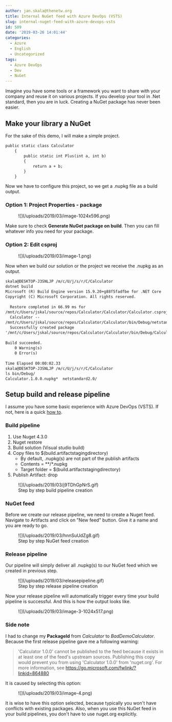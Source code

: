```yaml
---
author: jan.skala@thenetw.org
title: Internal NuGet feed with Azure DevOps (VSTS)
slug: internal-nuget-feed-with-azure-devops-vsts
id: 509
date: '2019-03-26 14:01:44'
categories:
  - Azure
  - English
  - Uncategorized
tags:
  - Azure DevOps
  - Dev
  - NuGet
---
```


Imagine you have some tools or a framework you want to share with your company and reuse it on various projects. If you develop your tool in .Net standard, then you are in luck. Creating a NuGet package has never been easier.

## Make your library a NuGet

For the sake of this demo, I will make a simple project.

    public static class Calculator
        {
            public static int Plus(int a, int b)
            {
                return a + b;
            }
        }

Now we have to configure this project, so we get a .nupkg file as a build output.

### Option 1: Project Properties - package

<figure class="wp-block-image">![](/uploads/2019/03/image-1024x596.png)</figure>

Make sure to check **Generate NuGet package on build**. Then you can fill whatever info you need for your package.

### Option 2: Edit csproj

<figure class="wp-block-image">![](/uploads/2019/03/image-1.png)</figure>

Now when we build our solution or the project we receive the .nupkg as an output.

    skala@DESKTOP-J3SNLJP /m/c/U/j/s/r/C/Calculator
    dotnet build
    Microsoft (R) Build Engine version 15.9.20+g88f5fadfbe for .NET Core
    Copyright (C) Microsoft Corporation. All rights reserved.

      Restore completed in 66.99 ms for /mnt/c/Users/jskal/source/repos/Calculator/Calculator/Calculator.csproj.
      Calculator -- /mnt/c/Users/jskal/source/repos/Calculator/Calculator/bin/Debug/netstandard2.0/Calculator.dll
      Successfully created package '/mnt/c/Users/jskal/source/repos/Calculator/Calculator/bin/Debug/Calculator.1.0.0.nupkg'.

    Build succeeded.
        0 Warning(s)
        0 Error(s)

    Time Elapsed 00:00:02.33
    skala@DESKTOP-J3SNLJP /m/c/U/j/s/r/C/Calculator
    ls bin/Debug/
    Calculator.1.0.0.nupkg*  netstandard2.0/

## Setup build and release pipeline

I assume you have some basic experience with Azure DevOps (VSTS). If not, here is a quick [how to](https://docs.microsoft.com/en-us/azure/devops/user-guide/).

### Build pipeline

1.  Use Nuget 4.3.0
2.  Nuget restore
3.  Build solution (Visual studio build)
4.  Copy files to $(build.artifactstagingdirectory)
    *   By default, .nupkg(s) are not part of the publish artifacts
    *   Contents = **/*.nupkg
    *   Target folder = $(build.artifactstagingdirectory)
5.  Publish Artifact: drop

<figure class="wp-block-image">![](/uploads/2019/03/j9TDhGpNrS.gif)

<figcaption>Step by step build pipeline creation</figcaption>

</figure>

### NuGet feed

Before we create our release pipeline, we need to create a Nuget feed. Navigate to Artifacts and click on "New feed" button. Give it a name and you are ready to go.

<figure class="wp-block-image">![](/uploads/2019/03/hnnSuUdZg8.gif)

<figcaption>Step by step NuGet feed creation</figcaption>

</figure>

### Release pipeline

Our pipeline will simply deliver all .nupkg(s) to our NuGet feed which we created in previous step.

<figure class="wp-block-image">![](/uploads/2019/03/releasepipeline.gif)

<figcaption>Step by step release pipeline creation</figcaption>

</figure>

Now your release pipeline will automatically trigger every time your build pipeline is successful. And this is how the output looks like.

<figure class="wp-block-image">![](/uploads/2019/03/image-3-1024x517.png)</figure>

### Side note

I had to change my **PackageId** from _Calculator_ to _BadDemoCalculator_. Because the first release pipeline gave me a following warning:

> 'Calculator 1.0.0' cannot be published to the feed because it exists in at least one of the feed's upstream sources. Publishing this copy would prevent you from using 'Calculator 1.0.0' from 'nuget.org'. For more information, see https://go.microsoft.com/fwlink/?linkid=864880

It is caused by selecting this option:

<figure class="wp-block-image">![](/uploads/2019/03/image-4.png)</figure>

It is wise to have this option selected, because typically you won't have conflicts with existing packages. Also, when you use this NuGet feed in your build pipelines, you don't have to use nuget.org explicitly.
